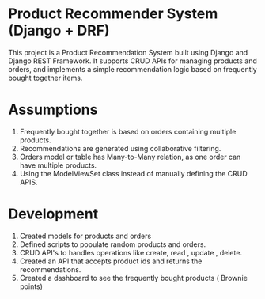 # Product Recommender System (Django + DRF)
This project is a Product Recommendation System built using Django and Django REST Framework. It supports CRUD APIs for managing products and orders, and implements a simple recommendation logic based on frequently bought together items.

# Assumptions 
1. Frequently bought together is based on orders containing multiple products.
2. Recommendations are generated using collaborative filtering.
3. Orders model or table has Many-to-Many relation, as one order can have multiple products.
4. Using the ModelViewSet class instead of manually defining the CRUD APIS.

# Development
1. Created models for products and orders
2. Defined scripts to populate random products and orders.
3. CRUD API's to handles operations like create, read , update , delete.
4. Created an API that accepts product ids and returns the recommendations.
5. Created a dashboard to see the frequently bought products ( Brownie points)


